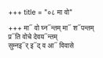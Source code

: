 +++
title = "०८ मा वो"

+++
मा᳓ वो घ्न᳓न्तम् मा᳓ श᳓पन्तम्  
प्र᳓ति वोचे देवय᳓न्तम्  
सुम्नइ᳓र् इ᳓द् व आ᳓ विवासे